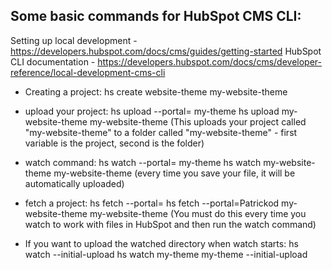 Some basic commands for HubSpot CMS CLI:
----------------------------------------


Setting up local development - https://developers.hubspot.com/docs/cms/guides/getting-started
HubSpot CLI documentation - https://developers.hubspot.com/docs/cms/developer-reference/local-development-cms-cli

- Creating a project:
hs create website-theme my-website-theme

- upload your project:
hs upload --portal=<portal> <src> my-theme
hs upload my-website-theme my-website-theme
(This uploads your project called "my-website-theme" to a folder called "my-website-theme" - first variable is the project, second is the folder)

- watch command:
hs watch --portal=<portal> <src> my-theme
hs watch my-website-theme my-website-theme
(every time you save your file, it will be automatically uploaded)
  
- fetch a project:
hs fetch --portal=<name> <src> <dest>
hs fetch --portal=Patrickod my-website-theme my-website-theme
(You must do this every time you watch to work with files in HubSpot and then run the watch command)

- If you want to upload the watched directory when watch starts:
hs watch <src> <dest> --initial-upload
hs watch my-theme my-theme --initial-upload
